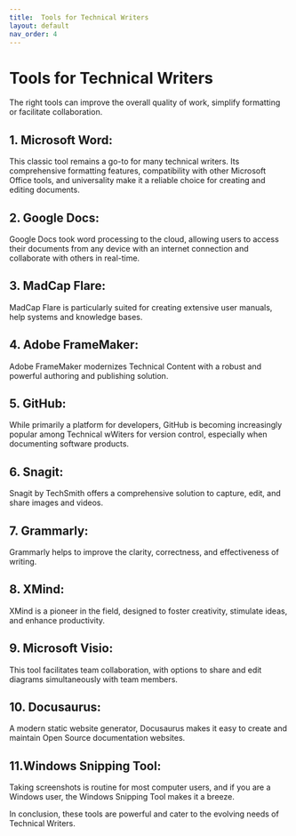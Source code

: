 ```yaml
---
title:  Tools for Technical Writers
layout: default
nav_order: 4
---
```


# Tools for Technical Writers
The right tools can improve the overall quality of work, simplify formatting or facilitate collaboration. 


## 1. Microsoft Word:

This classic tool remains a go-to for many technical writers. Its comprehensive formatting features, compatibility with other Microsoft Office tools, and universality make it a reliable choice for creating and editing documents.

## 2. Google Docs:

Google Docs took word processing to the cloud, allowing users to access their documents from any device with an internet connection and collaborate with others in real-time.

## 3. MadCap Flare:

MadCap Flare is particularly suited for creating extensive user manuals, help systems and knowledge bases. 

## 4. Adobe FrameMaker:
 
Adobe FrameMaker modernizes Technical Content with a robust and powerful authoring and publishing solution.

## 5. GitHub:

While primarily a platform for developers, GitHub is becoming increasingly popular among Technical wWiters for version control, especially when documenting software products. 

## 6. Snagit:

Snagit by TechSmith offers a comprehensive solution to capture, edit, and share images and videos. 

## 7. Grammarly:

Grammarly helps to improve the clarity, correctness, and effectiveness of writing.

## 8. XMind:

XMind is a pioneer in the field, designed to foster creativity, stimulate ideas, and enhance productivity.

## 9. Microsoft Visio:

This tool facilitates team collaboration, with options to share and edit diagrams simultaneously with team members.

## 10. Docusaurus:
A modern static website generator, Docusaurus makes it easy to create and maintain Open Source documentation websites. 

## 11.Windows Snipping Tool:
Taking screenshots is routine for most computer users, and if you are a Windows user, the Windows Snipping Tool makes it a breeze.


In conclusion, these tools are powerful and cater to the evolving needs of Technical Writers.

